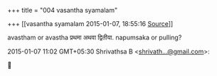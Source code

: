 +++
title = "004 vasantha syamalam"

+++
[[vasantha syamalam	2015-01-07, 18:55:16 [Source](https://groups.google.com/g/samskrita/c/63wroIHIbTU)]]



avastham or avastha प्रथमा अथवा द्वितीया. napumsaka or pulling?  

  

2015-01-07 11:02 GMT+05:30 Shrivathsa B \<[shrivath...@gmail.com]()\>:  



